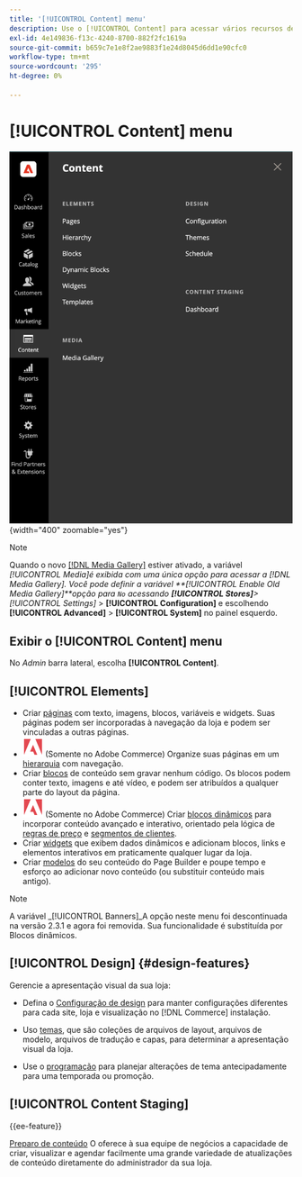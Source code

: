 ```yaml
---
title: '[!UICONTROL Content] menu'
description: Use o [!UICONTROL Content] para acessar vários recursos de gerenciamento de conteúdo na sua loja.
exl-id: 4e149836-f13c-4240-8700-882f2fc1619a
source-git-commit: b659c7e1e8f2ae9883f1e24d8045d6dd1e90cfc0
workflow-type: tm+mt
source-wordcount: '295'
ht-degree: 0%

---
```


# [!UICONTROL Content] menu

![A variável [!UICONTROL Content] menu exibido no painel Admin](./assets/admin-menu-content.png){width="400" zoomable="yes"}

>[!NOTE]
>
>Quando o novo [[!DNL Media Gallery]](media-gallery.md) estiver ativado, a variável _[!UICONTROL Media]_é exibida com uma única opção para acessar a [!DNL Media Gallery]. Você pode definir a variável **[!UICONTROL Enable Old Media Gallery]**opção para `No` acessando **[!UICONTROL Stores]**>_[!UICONTROL Settings]_ > **[!UICONTROL Configuration]** e escolhendo **[!UICONTROL Advanced]** > **[!UICONTROL System]** no painel esquerdo.

## Exibir o [!UICONTROL Content] menu

No _Admin_ barra lateral, escolha **[!UICONTROL Content]**.

## [!UICONTROL Elements]

- Criar [páginas](pages.md) com texto, imagens, blocos, variáveis e widgets. Suas páginas podem ser incorporadas à navegação da loja e podem ser vinculadas a outras páginas.
- ![Adobe Commerce](../assets/adobe-logo.svg) (Somente no Adobe Commerce) Organize suas páginas em um [hierarquia](page-hierarchy.md) com navegação.
- Criar [blocos](blocks.md) de conteúdo sem gravar nenhum código. Os blocos podem conter texto, imagens e até vídeo, e podem ser atribuídos a qualquer parte do layout da página.
- ![Adobe Commerce](../assets/adobe-logo.svg) (Somente no Adobe Commerce) Criar [blocos dinâmicos](dynamic-blocks.md) para incorporar conteúdo avançado e interativo, orientado pela lógica de [regras de preço](../merchandising-promotions/introduction.md#promotions) e [segmentos de clientes](../customers/customer-segments.md).
- Criar [widgets](widgets.md) que exibem dados dinâmicos e adicionam blocos, links e elementos interativos em praticamente qualquer lugar da loja.
- Criar [modelos](../page-builder/templates.md) do seu conteúdo do Page Builder e poupe tempo e esforço ao adicionar novo conteúdo (ou substituir conteúdo mais antigo).

>[!NOTE]
>
>A variável _[!UICONTROL Banners]_A opção neste menu foi descontinuada na versão 2.3.1 e agora foi removida. Sua funcionalidade é substituída por Blocos dinâmicos.

## [!UICONTROL Design] {#design-features}

Gerencie a apresentação visual da sua loja:

- Defina o [Configuração de design](configuration.md) para manter configurações diferentes para cada site, loja e visualização no [!DNL Commerce] instalação.

- Uso [temas](themes.md), que são coleções de arquivos de layout, arquivos de modelo, arquivos de tradução e capas, para determinar a apresentação visual da loja.

- Use o [programação](schedule.md) para planejar alterações de tema antecipadamente para uma temporada ou promoção.

## [!UICONTROL Content Staging]

{{ee-feature}}

[Preparo de conteúdo](content-staging.md) O oferece à sua equipe de negócios a capacidade de criar, visualizar e agendar facilmente uma grande variedade de atualizações de conteúdo diretamente do administrador da sua loja.
